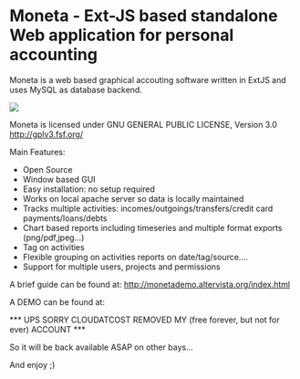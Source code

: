Moneta - Ext-JS based standalone Web application for personal accounting
========================================================================

Moneta is a web based graphical accouting software written in ExtJS and uses MySQL as database backend.

<img src="screens/screen1.png" />

Moneta is licensed under GNU GENERAL PUBLIC LICENSE, Version 3.0
http://gplv3.fsf.org/

Main Features:
- Open Source
- Window based GUI
- Easy installation: no setup required
- Works on local apache server so data is locally maintained
- Tracks multiple activities: incomes/outgoings/transfers/credit card payments/loans/debts
- Chart based reports including timeseries and multiple format exports (png/pdf,jpeg...)
- Tag on activities
- Flexible grouping on activities reports on date/tag/source....
- Support for multiple users, projects and permissions

A brief guide can be found at:
http://monetademo.altervista.org/index.html

A DEMO can be found at:

*** UPS SORRY CLOUDATCOST REMOVED MY (free forever, but not for ever) ACCOUNT ***

So it will be back available ASAP on other bays...

And enjoy ;)
